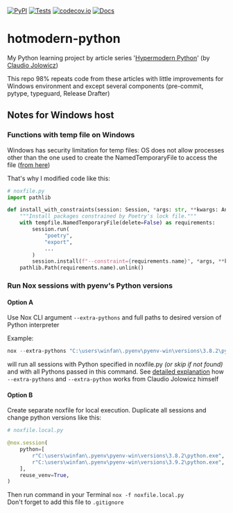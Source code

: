 [![PyPI](https://img.shields.io/pypi/v/hotmodern-python.svg)](https://pypi.org/project/hotmodern-python/)
[![Tests](https://github.com/hotenov/hotmodern-python/actions/workflows/tests.yml/badge.svg)](https://github.com/hotenov/hotmodern-python/actions/workflows/tests.yml)
[![codecov.io](https://codecov.io/github/hotenov/hotmodern-python/coverage.svg?branch=main)](https://codecov.io/github/hotenov/hotmodern-python/coverage.svg?branch=main)
[![Docs](https://readthedocs.org/projects/hotmodern-python/badge/?version=latest)](https://hotmodern-python.readthedocs.io/en/latest/?badge=latest)

# hotmodern-python

My Python learning project by article series '[Hypermodern Python](https://cjolowicz.github.io/posts/)' (by [Claudio Jolowicz](https://github.com/cjolowicz))

This repo 98% repeats code from these articles
with little improvements for Windows environment
and except several components
(pre-commit, pytype, typeguard, Release Drafter)

## Notes for Windows host

### Functions with temp file on Windows

Windows has security limitation for temp files:
OS does not allow processes other than the one used to create the NamedTemporaryFile to access the file
([from here](https://github.com/bravoserver/bravo/issues/111#issuecomment-826990))

That's why I modified code like this:

```python
# noxfile.py
import pathlib

def install_with_constraints(session: Session, *args: str, **kwargs: Any) -> None:
    """Install packages constrained by Poetry's lock file."""
    with tempfile.NamedTemporaryFile(delete=False) as requirements:
        session.run(
            "poetry",
            "export",
            ...
        )
        session.install(f"--constraint={requirements.name}", *args, **kwargs)
    pathlib.Path(requirements.name).unlink()
```

### Run Nox sessions with pyenv's Python versions

#### Option A

Use Nox CLI argument `--extra-pythons` and full paths to desired version of Python interpreter

Example:

```powershell
nox --extra-pythons "C:\users\winfan\.pyenv\pyenv-win\versions\3.8.2\python.exe" "C:\users\winfan\.pyenv\pyenv-win\versions\3.9.2\python.exe"
```

will run all sessions with Python specified in noxfile.py _(or skip if not found)_
and with all Pythons passed in this command.
See [detailed explanation](https://github.com/theacodes/nox/issues/412#issuecomment-810425155) how `--extra-pythons` and `--extra-python` works from Claudio Jolowicz himself

#### Option B

Create separate noxfile for local execution.
Duplicate all sessions and change python versions like this:

```python
# noxfile.local.py

@nox.session(
    python=[
        r"C:\users\winfan\.pyenv\pyenv-win\versions\3.8.2\python.exe",
        r"C:\users\winfan\.pyenv\pyenv-win\versions\3.9.2\python.exe",
    ],
    reuse_venv=True,
)
```

Then run command in your Terminal `nox -f noxfile.local.py`  
Don't forget to add this file to `.gitignore`
